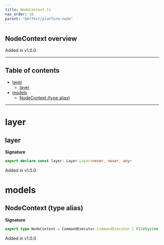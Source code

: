 ```yaml
---
title: NodeContext.ts
nav_order: 16
parent: "@effect/platform-node"
---
```


## NodeContext overview

Added in v1.0.0

---

<h2 class="text-delta">Table of contents</h2>

- [layer](#layer)
  - [layer](#layer-1)
- [models](#models)
  - [NodeContext (type alias)](#nodecontext-type-alias)

---

# layer

## layer

**Signature**

```ts
export declare const layer: Layer.Layer<never, never, any>
```

Added in v1.0.0

# models

## NodeContext (type alias)

**Signature**

```ts
export type NodeContext = CommandExecutor.CommandExecutor | FileSystem.FileSystem | Path.Path
```

Added in v1.0.0
